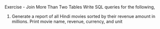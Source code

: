 Exercise - Join More Than Two Tables
Write SQL queries for the following,

1. Generate a report of all Hindi movies sorted by their revenue amount in millions.
Print movie name, revenue, currency, and unit
